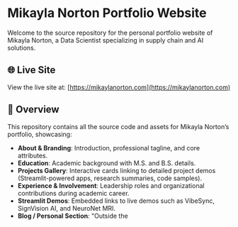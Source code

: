 # Mikayla Norton Portfolio Website

Welcome to the source repository for the personal portfolio website of Mikayla Norton, a Data Scientist specializing in supply chain and AI solutions.

## 🌐 Live Site

View the live site at: [https://mikaylanorton.com](https://mikaylanorton.com)

## 🚀 Overview

This repository contains all the source code and assets for Mikayla Norton’s portfolio, showcasing:

* **About & Branding**: Introduction, professional tagline, and core attributes.
* **Education**: Academic background with M.S. and B.S. details.
* **Projects Gallery**: Interactive cards linking to detailed project demos (Streamlit-powered apps, research summaries, code samples).
* **Experience & Involvement**: Leadership roles and organizational contributions during academic career.
* **Streamlit Demos**: Embedded links to live demos such as VibeSync, SignVision AI, and NeuroNet MRI.
* **Blog / Personal Section**: "Outside the <Script>" for musings and non-technical updates.
* **Contact**: Location, email, phone, and social links.

## 🛠️ Technologies Used

* **HTML5 & CSS3**: Semantic markup and responsive styling.
* **JavaScript (ES6+)**: Interactive elements and dynamic content.
* **Streamlit**: Hosting interactive data science and machine learning projects.
* **Git & GitHub Pages**: Source control and continuous deployment.

## 📬 Contact

* **Email**: [mikayla.e.norton@gmail.com](mailto:mikayla.e.norton@gmail.com)
* **Location**: Hillsboro, OR

Thank you for visiting and exploring my work!
